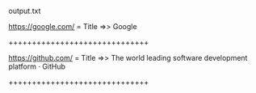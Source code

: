 output.txt

https://google.com/	= Title =>>	Google

++++++++++++++++++++++++++++++

https://github.com/	= Title =>>	The world leading software development platform · GitHub

++++++++++++++++++++++++++++++
